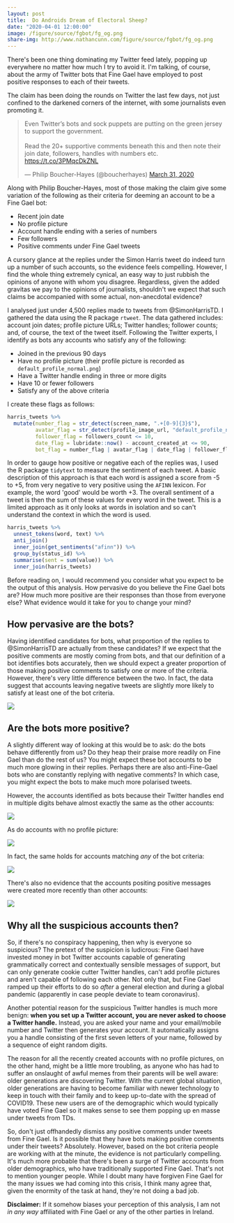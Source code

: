 ```yaml
---
layout: post
title:  Do Androids Dream of Electoral Sheep?
date: "2020-04-01 12:00:00"
image: /figure/source/fgbot/fg_og.png
share-img: http://www.nathancunn.com/figure/source/fgbot/fg_og.png
---
```


There's been one thing dominating my Twitter feed lately, popping up everywhere no matter how much I try to avoid it. I'm talking, of course, about the army of Twitter bots that Fine Gael have employed to post positive responses to each of their tweets.

The claim has been doing the rounds on Twitter the last few days, not just confined to the darkened corners of the internet, with some journalists even promoting it.

<blockquote class="twitter-tweet"><p lang="en" dir="ltr">Even Twitter’s bots and sock puppets are putting on the green jersey to support the government. <br><br>Read the 20+ supportive comments beneath this and then note their join date, followers, handles with numbers etc. <a href="https://t.co/3PMqcDkZNL">https://t.co/3PMqcDkZNL</a></p>&mdash; Philip Boucher-Hayes (@boucherhayes) <a href="https://twitter.com/boucherhayes/status/1244886271710892039?ref_src=twsrc%5Etfw">March 31, 2020</a></blockquote> <script async src="https://platform.twitter.com/widgets.js" charset="utf-8"></script>

Along with Philip Boucher-Hayes, most of those making the claim give some variation of the following as their criteria for deeming an account to be a Fine Gael bot:
  - Recent join date
  - No profile picture
  - Account handle ending with a series of numbers
  - Few followers
  - Positive comments under Fine Gael tweets

A cursory glance at the replies under the Simon Harris tweet do indeed turn up a number of such accounts, so the evidence feels compelling. However, I find the whole thing extremely cynical, an easy way to just rubbish the opinions of anyone with whom you disagree. Regardless, given the added gravitas we pay to the opinions of journalists, shouldn't we expect that such claims be accompanied with some actual, non-anecdotal evidence?

I analysed just under 4,500 replies made to tweets from @SimonHarrisTD. I gathered the data using the R package `rtweet`. The data gathered includes: account join dates; profile picture URLs; Twitter handles; follower counts; and, of course, the text of the tweet itself.
Following the Twitter experts, I identify as bots any accounts who satisfy any of the following:
  - Joined in the previous 90 days
  - Have no profile picture (their profile picture is recorded as `default_profile_normal.png`)
  - Have a Twitter handle ending in three or more digits
  - Have 10 or fewer followers
  - Satisfy any of the above criteria

I create these flags as follows:

``` r
harris_tweets %>%
  mutate(number_flag = str_detect(screen_name, ".+[0-9]{3}$"),
         avatar_flag = str_detect(profile_image_url, "default_profile_normal.png"),
         follower_flag = followers_count <= 10,
         date_flag = lubridate::now() - account_created_at <= 90,
         bot_flag = number_flag | avatar_flag | date_flag | follower_flag)

```

In order to gauge how positive or negative each of the replies was, I used the R package `tidytext` to measure the sentiment of each tweet. A basic description of this approach is that each word is assigned a score from -5 to +5, from very negative to very positive using the `AFINN` lexicon. For example, the word 'good' would be worth +3. The overall sentiment of a tweet is then the sum of these values for every word in the tweet. This is a limited approach as it only looks at words in isolation and so can't understand the context in which the word is used.

``` r
harris_tweets %>%
  unnest_tokens(word, text) %>%
  anti_join()
  inner_join(get_sentiments("afinn")) %>%
  group_by(status_id) %>%
  summarise(sent = sum(value)) %>%
  inner_join(harris_tweets)
```


Before reading on, I would recommend you consider what you expect to be the output of this analysis. How pervasive do you believe the Fine Gael bots are? How much more positive are their responses than those from everyone else? What evidence would it take for you to change your mind?


## How pervasive are the bots?
Having identified candidates for bots, what proportion of the replies to @SimonHarrisTD are actually from these candidates? If we expect that the positive comments are mostly coming from bots, and that our definition of a bot identifies bots accurately, then we should expect a greater proportion of those making positive comments to satisfy one or more of the criteria. However, there's very little difference between the two. In fact, the data suggest that accounts leaving negative tweets are slightly more likely to satisfy at least one of the bot criteria.

![](../figure/source/fgbot/sent_breakdown.png)


## Are the bots more positive?
A slightly different way of looking at this would be to ask: do the bots behave differently from us? Do they heap their praise more readily on Fine Gael than do the rest of us? You might expect these bot accounts to be much more glowing in their replies. Perhaps there are also anti-Fine-Gael bots who are constantly replying with negative comments? In which case, you might expect the bots to make much more polarised tweets.

However, the accounts identified as bots because their Twitter handles end in multiple digits behave almost exactly the same as the other accounts:

![](../figure/source/fgbot/sentiment_handles.png)

As do accounts with no profile picture:

![](../figure/source/fgbot/sentiment_picture.png)

In fact, the same holds for accounts matching _any_ of the bot criteria:

![](../figure/source/fgbot/sentiment_any.png)

There's also no evidence that the accounts positing positive messages were created more recently than other accounts:

![](../figure/source/fgbot/sentiment_age.png)




## Why all the suspicious accounts then?
So, if there's no conspiracy happening, then why is everyone so suspicious? The pretext of the suspicion is ludicrous: Fine Gael have invested money in bot Twitter accounts capable of generating grammatically correct and contextually sensible messages of support, but can only generate cookie cutter Twitter handles, can't add profile pictures and aren't capable of following each other. Not only that, but Fine Gael ramped up their efforts to do so _after_ a general election and during a global pandemic (apparently in case people deviate to team coronavirus).

Another potential reason for the suspicious Twitter handles is much more benign: **when you set up a Twitter account, you are never asked to choose a Twitter handle.** Instead, you are asked your name and your email/mobile number and Twitter then generates your account. It automatically assigns you a handle consisting of the first seven letters of your name, followed by a sequence of eight random digits.

The reason for all the recently created accounts with no profile pictures, on the other hand, might be a little more troubling, as anyone who has had to suffer an onslaught of awful memes from their parents will be well aware: older generations are discovering Twitter. With the current global situation, older generations are having to become familiar with newer technology to keep in touch with their family and to keep up-to-date with the spread of COVID19. These new users are of the demographic which would typically have voted Fine Gael so it makes sense to see them popping up en masse under tweets from TDs.

So, don't just offhandedly dismiss any positive comments under tweets from Fine Gael. Is it possible that they have bots making positive comments under their tweets? Absolutely. However, based on the bot criteria people are working with at the minute, the evidence is not particularly compelling. It's much more probable that there's been a surge of Twitter accounts from older demographics, who have traditionally supported Fine Gael. That's not to mention younger people. While I doubt many have forgiven Fine Gael for the many issues we had coming into this crisis, I think many agree that, given the enormity of the task at hand, they're not doing a bad job.

**Disclaimer:** If it somehow biases your perception of this analysis, I am not _in any way_ affiliated with Fine Gael or any of the other parties in Ireland.
